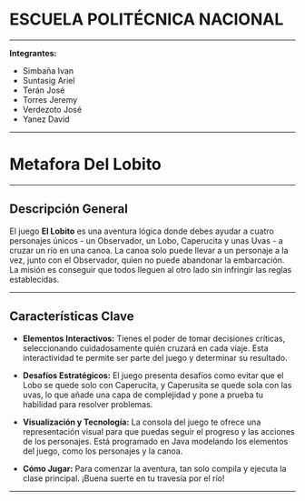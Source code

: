 # ESCUELA POLITÉCNICA NACIONAL

---

**Integrantes:**

- Simbaña Ivan
- Suntasig Ariel
- Terán José
- Torres Jeremy
- Verdezoto José
- Yanez David

---

# Metafora Del Lobito

---

## Descripción General

El juego **El Lobito** es una aventura lógica donde debes ayudar a cuatro personajes únicos - un Observador, un Lobo, Caperucita y unas Uvas - a cruzar un río en una canoa. La canoa solo puede llevar a un personaje a la vez, junto con el Observador, quien no puede abandonar la embarcación. La misión es conseguir que todos lleguen al otro lado sin infringir las reglas establecidas.

---

## Características Clave

- **Elementos Interactivos:** Tienes el poder de tomar decisiones críticas, seleccionando cuidadosamente quién cruzará en cada viaje. Esta interactividad te permite ser parte del juego y determinar su resultado.

- **Desafíos Estratégicos:** El juego presenta desafíos como evitar que el Lobo se quede solo con Caperucita, y Caperusita se quede sola con las uvas, lo que añade una capa de complejidad y pone a prueba tu habilidad para resolver problemas.

- **Visualización y Tecnología:** La consola del juego te ofrece una representación visual para que puedas seguir el progreso y las acciones de los personajes. Está programado en Java modelando los elementos del juego, como los personajes y la canoa.

- **Cómo Jugar:** Para comenzar la aventura, tan solo compila y ejecuta la clase principal. ¡Buena suerte en tu travesía por el río!

---
